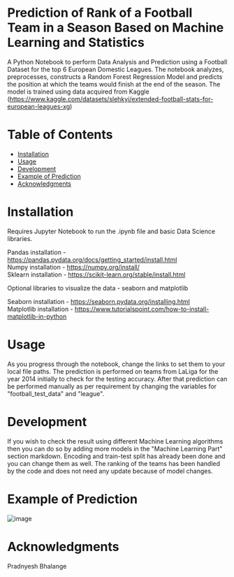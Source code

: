 # Prediction of Rank of a Football Team in a Season Based on Machine Learning and Statistics
A Python Notebook to perform Data Analysis and Prediction using a Football Dataset for the top 6 European Domestic Leagues. The notebook analyzes, preprocesses, constructs a Random Forest Regression Model and predicts the position at which the teams would finish at the end of the season.
The model is trained using data acquired from Kaggle (https://www.kaggle.com/datasets/slehkyi/extended-football-stats-for-european-leagues-xg)

# Table of Contents
* [Installation](https://github.com/sumitkhopkar25/football-team-rank-predictor/new/main?readme=1#installation)
* [Usage](https://github.com/sumitkhopkar25/football-team-rank-predictor/new/main?readme=1#usage)
* [Development](https://github.com/sumitkhopkar25/football-team-rank-predictor/new/main?readme=1#development)
* [Example of Prediction](https://github.com/sumitkhopkar25/football-team-rank-predictor/new/main?readme=1#example-of-prediction)
* [Acknowledgments](https://github.com/sumitkhopkar25/football-team-rank-predictor/new/main?readme=1#acknowledgments)

# Installation
Requires Jupyter Notebook to run the .ipynb file and basic Data Science libraries. 

Pandas installation - https://pandas.pydata.org/docs/getting_started/install.html <br>
Numpy installation - https://numpy.org/install/ <br>
Sklearn installation - https://scikit-learn.org/stable/install.html

Optional libraries to visualize the data - seaborn and matplotlib

Seaborn installation - https://seaborn.pydata.org/installing.html <br>
Matplotlib installation - https://www.tutorialspoint.com/how-to-install-matplotlib-in-python

# Usage
As you progress through the notebook, change the links to set them to your local file paths. The prediction is performed on teams from LaLiga for the year 2014 initially to check for the testing accuracy. After that prediction can be performed manually as per requirement by changing the variables for "football_test_data" and "league".

# Development
If you wish to check the result using different Machine Learning algorithms then you can do so by adding more models in the "Machine Learning Part" section markdown. Encoding and train-test split has already been done and you can change them as well. The ranking of the teams has been handled by the code and does not need any update because of model changes.

# Example of Prediction
![image](https://user-images.githubusercontent.com/63579785/165787505-be43b0ae-7cda-4fda-9922-dfac77a67d3e.png)

# Acknowledgments
Pradnyesh Bhalange
